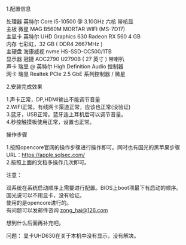 1.配置信息</br>

处理器   英特尔 Core i5-10500 @ 3.10GHz 六核 带核显</br>
主板    微星 MAG B560M MORTAR WIFI (MS-7D17)</br>
主显卡  英特尔 UHD Graphics 630  Radeon RX 560 4 GB</br>
内存    七彩虹，32 GB ( DDR4 2667MHz ) </br>
主硬盘   海康威视 nvme  HS-SSD-CC500/1TB </br>
显示器   冠捷 AOC2790 U2790B ( 27 英寸 ) 带喇叭 </br>
声卡    瑞昱 @ 英特尔 High Definition Audio 控制器 </br>
网卡    瑞昱 Realtek PCIe 2.5 GbE 系列控制器 / 微星 </br>

2.安装完成效果</br>

1.声卡正常，DP,HDMI输出不能调节音量</br>
2.WIFI正常。有线网卡渠道正常，应该也正常(没验证)</br>
3.蓝牙，USB正常。蓝牙连上耳机后可以调节音量。</br>
4.秒控触摸板使用正常，设置也正常。</br>

操作步骤</br>

1.按照opencore官网的操作步骤进行操作即可。同时也有国光的黑苹果步骤 URL：https://apple.sqlsec.com/</br>
2.按照上面的文档多操作几次即可。</br>

注意：</br>

双系统在系统启动顺序上需要进行配置。BIOS上boot项最下有启动的顺序。</br>
国光说可以不用显卡，没有验证。</br>
使用的是opencore进行的。</br>
有问题可以发邮件咨询
zong_hai@126.com

想到什么后面再补充吧。

问题：
显卡UHD630在关于本机中没有显示，没有解决。
